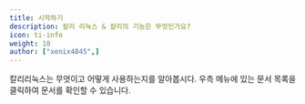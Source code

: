 ```yaml
---
title: 시작하기
description: 칼리 리눅스 & 칼리의 기능은 무엇인가요?
icon: ti-info
weight: 10
author: ["xenix4845",]
---
```

칼리리눅스는 무엇이고 어떻게 사용하는지를 알아봅시다. 우측 메뉴에 있는 문서 목록을 클릭하여 문서를 확인할 수 있습니다.